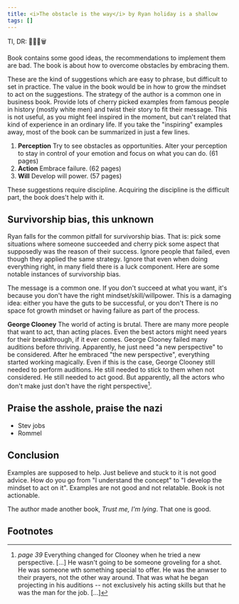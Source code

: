 ```yaml
---
title: <i>The obstacle is the way</i> by Ryan holiday is a shallow
tags: []
---
```


Tl, DR: 🤨😠📕🗑️

Book contains some good ideas, the recommendations to implement them are bad. 
The book is about how to overcome obstacles by embracing them. 

These are the kind of suggestions which are easy to phrase, but difficult to set in practice.
The value in the book would be in how to grow the mindset to act on the suggestions.
The strategy of the author is a common one in business book.
Provide lots of cherry picked examples from famous people in history (mostly white men) and twist their story to fit their message.
This is not useful, as you might feel inspired in the moment, but can't related that kind of experience in an ordinary life.
If you take the "inspiring" examples away, most of the book can be summarized in just a few lines.   
1. **Perception** Try to see obstacles as opportunities.
Alter your perception to stay in control of your emotion and focus on what you can do.
(61 pages)
2. **Action** Embrace failure. (62 pages)
3. **Will** Develop will power. (57 pages)

These suggestions require discipline.
Acquiring the discipline is the difficult part, the book does't help with it.


## Survivorship bias, this unknown

Ryan falls for the common pitfall for survivorship bias.
That is: pick some situations where someone succeeded and cherry pick some aspect that supposedly was the reason of their success.
Ignore people that failed, even though they applied the same strategy.
Ignore that even when doing everything right, in many field there is a luck component.
Here are some notable instances of survivorship bias.

The message is a common one.
If you don't succeed at what you want, it's because you don't have the right mindset/skill/willpower.
This is a damaging idea: either you have the guts to be successful, or you don't
There is no space fot growth mindset or having failure as part of the process.

**George Clooney** The world of acting is brutal.
There are many more people that want to act, than acting places.
Even the best actors might need years for their breakthrough, if it ever comes.
George Clooney failed many auditions before thriving.
Apparently, he just need "a new perspective" to be considered.
After he embraced "the new perspective", everything started working magically.
Even if this is the case, George Clooney still needed to perform auditions.
He still needed to stick to them when not considered.
He still needed to act good.
But apparently, all the actors who don't make just don't have the right perspective[^george].



## Praise the asshole, praise the nazi
- Stev jobs
- Rommel


## Conclusion

Examples are supposed to help.
Just believe and stuck to it is not good advice.
How do you go from "I understand the concept" to "I develop the mindset to act on it".
Examples are not good and not relatable.
Book is not actionable.

The author made another book, *Trust me, I'm lying*. That one is good.


## Footnotes
[^george]: *page 39* Everything changed for Clooney when he tried a new perspective. [...] He wasn't going to be someone groveling for a shot. He was someone wth something special to offer. He was the anwser to their prayers, not the other way around. That was what he began projecting in his auditions -- not exclusively his acting skills but that he was the man for the job. [...]
